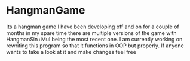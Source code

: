 HangmanGame
===========

Its a hangman game I have been developing off and on for a couple of months in my spare time
there are multiple versions of the game with HangmanSin+Mul being the most recent one.
I am currently working on rewriting this program so that it functions in OOP but properly. If anyone wants to take 
a look at it and make changes feel free 
